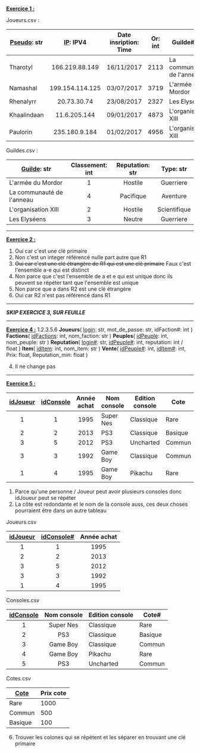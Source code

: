 <u><b>Exercice 1 :</b></u>

Joueurs.csv :

<u>Pseudo</u>: str | <u>IP</u>: IPV4 | Date insription: Time | Or: int| Guilde#: str
-- | :--: | :--: | :--: | --
Tharotyl|166.219.88.149|16/11/2017|2113| La communauté de l'anneau
Namashal| 199.154.114.125|03/07/2017|3719|L'armée du Mordor
Rhenalyrr|20.73.30.74|23/08/2017|2327|Les Elyséens
Khaalindaan|11.6.205.144|09/01/2017|4873|L'organisation XIII
Paulorin|235.180.9.184|01/02/2017|4956| L'organisation XIII

Guildes.csv : 

<u>Guilde</u>: str|Classement: int|Reputation: str|Type: str
-|:-:|:-:|:-:
L'armée du Mordor|1|Hostile|Guerriere
La communauté de l'anneau|4|Pacifique|Aventure
L'organisation XIII| 2|Hostile|Scientifique
Les Elyséens|3|Neutre|Guerriere

---
<u><b>Exercice 2 :</b></u>
1. Oui car c'est une clé primaire
2. Non c'est un integer référencé nulle part autre que R1
3. ~~Oui car c'est une clé étrangère de R1 qui est une clé primaire~~ <span class="green">Faux c'est l'ensemble a-e qui est distinct</span>
4. Non parce que c'est l'ensemble de a et e qui est unique donc ils peuvent se répéter tant que l'ensemble est unique
5. Non parce que a dans R2 est une clé étrangère 
6. Oui car R2 n'est pas référencé dans R1

---

**_SKIP EXERCICE 3, SUR FEUILLE_**

---
<u><b>Exercice 4 :</b></u>
1.2.3.5.6
**Joueurs**( <u>login</u>: str, mot_de_passe: str, idFaction#: int )
**Factions**( <u>idFactions</u>: int, nom_faction: str )
**Peuples**( <u>idPeuple</u>: int, nom_peuple: str )
**Reputation**( <u>login#</u>: str, <u>idPeuple#</u>: int, reputation: int / float )
**Item**( <u>idItem</u>: int, nom_item: str )
**Vente**( <u>idPeuple#</u>: int, <u>idItem#</u>: int, Prix: float, Reputation_min: float )

4. Il ne change pas


---
<u><b>Exercice 5 :</b></u>

<u>idJoueur</u>|<u>idConsole</u>|Année achat|Nom console|Edition console|Cote|Prix cote
:-:|:-:|:-:|-|-|-|:-:
1|1|1995|Super Nes|Classique|Rare|1000
2|2|2013|PS3|Classique|Basique |100
3|5|2012|PS3|Uncharted|Commun|500
3|3|1992|Game Boy|Classique|Commun|500
1|4|1995|Game Boy|Pikachu|Rare|1000

1. Parce qu'une personne / Joueur peut avoir plusieurs consoles donc idJoueur peut se répéter
2. La côte est redondante et le nom de la console auss, ces deux choses pourraient être dans un autre tableau

Joueurs.csv

<u>idJoueur</u>|<u>idConsole#</u>|Année achat
:-:|:-:|:-:
1|1|1995
2|2|2013
3|5|2012
3|3|1992
1|4|1995

Consoles.csv

<u>idConsole</u>|Nom console|Edition console|Cote#
:-:|:-:|-|-
1|Super Nes|Classique|Rare
2|PS3|Classique|Basique
3|Game Boy|Classique|Commun
4|Game Boy|Pikachu|Rare
5|PS3|Uncharted|Commun

Cotes.csv

<u>Cote</u>|Prix cote
-|-
Rare|1000
Commun|500
Basique|100

6. Trouver les colones qui se répètent et les séparer en trouvant une clé primaire